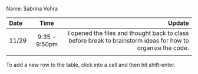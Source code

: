 Name: Sabrina Vohra

| Date  |     Time      |                                                                                                      Update |
|:------|:-------------:|------------------------------------------------------------------------------------------------------------:|
| 11/29 | 9:35 - 9:50pm | I opened the files and thought back to class before break to brainstorm ideas for how to organize the code. |
|       |               |                                                                                                             |


To add a new row to the table, click into a cell and then hit shift-enter.